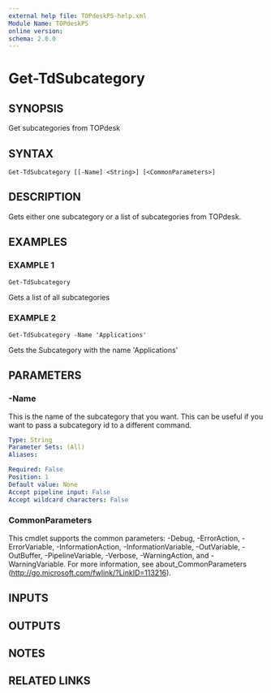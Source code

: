 ```yaml
---
external help file: TOPdeskPS-help.xml
Module Name: TOPdeskPS
online version:
schema: 2.0.0
---
```


# Get-TdSubcategory

## SYNOPSIS
Get subcategories from TOPdesk

## SYNTAX

```
Get-TdSubcategory [[-Name] <String>] [<CommonParameters>]
```

## DESCRIPTION
Gets either one subcategory or a list of subcategories from TOPdesk.

## EXAMPLES

### EXAMPLE 1
```
Get-TdSubcategory
```

Gets a list of all subcategories

### EXAMPLE 2
```
Get-TdSubcategory -Name 'Applications'
```

Gets the Subcategory with the name 'Applications'

## PARAMETERS

### -Name
This is the name of the subcategory that you want.
This can be useful if you want to pass a subcategory id to a different command.

```yaml
Type: String
Parameter Sets: (All)
Aliases:

Required: False
Position: 1
Default value: None
Accept pipeline input: False
Accept wildcard characters: False
```

### CommonParameters
This cmdlet supports the common parameters: -Debug, -ErrorAction, -ErrorVariable, -InformationAction, -InformationVariable, -OutVariable, -OutBuffer, -PipelineVariable, -Verbose, -WarningAction, and -WarningVariable.
For more information, see about_CommonParameters (http://go.microsoft.com/fwlink/?LinkID=113216).

## INPUTS

## OUTPUTS

## NOTES

## RELATED LINKS
